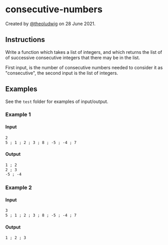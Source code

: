 # consecutive-numbers

Created by [@theoludwig](https://github.com/theoludwig) on 28 June 2021.

## Instructions

Write a function which takes a list of integers, and which returns the list of of successive consecutive integers that there may be in the list.

First input, is the number of consecutive numbers needed to consider it as "consecutive", the second input is the list of integers.

## Examples

See the `test` folder for examples of input/output.

### Example 1

#### Input

```txt
2
5 ; 1 ; 2 ; 3 ; 8 ; -5 ; -4 ; 7
```

#### Output

```txt
1 ; 2
2 ; 3
-5 ; -4
```

### Example 2

#### Input

```txt
3
5 ; 1 ; 2 ; 3 ; 8 ; -5 ; -4 ; 7
```

#### Output

```txt
1 ; 2 ; 3
```
